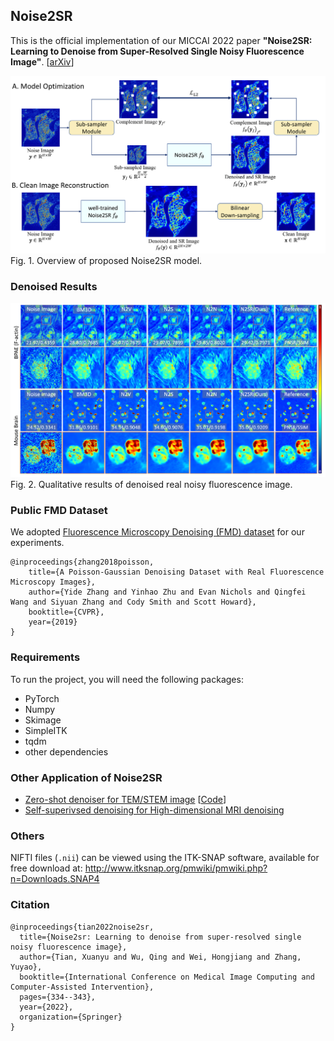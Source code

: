 ## Noise2SR


This is the official implementation of our MICCAI 2022 paper **"Noise2SR: Learning to Denoise from Super-Resolved Single Noisy Fluorescence Image"**. [[arXiv](https://arxiv.org/abs/2209.06411)]



![image](fig/pipeline.png)
Fig. 1. Overview of proposed Noise2SR model.

### Denoised Results

![image](fig/real_denoised_res.png)
Fig. 2. Qualitative results of denoised real noisy fluorescence image.


### Public FMD Dataset

We adopted [Fluorescence Microscopy Denoising (FMD) dataset](https://drive.google.com/drive/folders/1aygMzSDdoq63IqSk-ly8cMq0_owup8UM) for our experiments.

```
@inproceedings{zhang2018poisson,
    title={A Poisson-Gaussian Denoising Dataset with Real Fluorescence Microscopy Images},
    author={Yide Zhang and Yinhao Zhu and Evan Nichols and Qingfei Wang and Siyuan Zhang and Cody Smith and Scott Howard},
    booktitle={CVPR},
    year={2019}
}
```

### Requirements
To run the project, you will need the following packages:

- PyTorch
- Numpy
- Skimage
- SimpleITK
- tqdm
- other dependencies

### Other Application of Noise2SR
- [Zero-shot denoiser for TEM/STEM image](https://arxiv.org/pdf/2406.14264) [[Code](https://github.com/MeijiTian/ZS-Denoiser-HREM)] 
- [Self-superivsed denoising for High-dimensional MRI denoising](https://www.sciencedirect.com/science/article/pii/S174680942401509X)

###  Others

NIFTI files (`.nii`) can be viewed using the ITK-SNAP software, available for free download at: http://www.itksnap.org/pmwiki/pmwiki.php?n=Downloads.SNAP4


### Citation

```
@inproceedings{tian2022noise2sr,
  title={Noise2sr: Learning to denoise from super-resolved single noisy fluorescence image},
  author={Tian, Xuanyu and Wu, Qing and Wei, Hongjiang and Zhang, Yuyao},
  booktitle={International Conference on Medical Image Computing and Computer-Assisted Intervention},
  pages={334--343},
  year={2022},
  organization={Springer}
}
```



